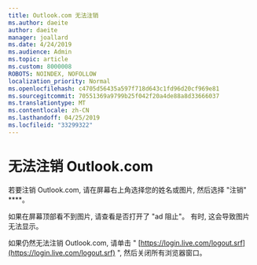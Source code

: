 ```yaml
---
title: Outlook.com 无法注销
ms.author: daeite
author: daeite
manager: joallard
ms.date: 4/24/2019
ms.audience: Admin
ms.topic: article
ms.custom: 8000008
ROBOTS: NOINDEX, NOFOLLOW
localization_priority: Normal
ms.openlocfilehash: c4705d56435a597f718d643c1fd96d20cf969e81
ms.sourcegitcommit: 70551369a9799b25f042f20a4de88a8d33666037
ms.translationtype: MT
ms.contentlocale: zh-CN
ms.lasthandoff: 04/25/2019
ms.locfileid: "33299322"
---
```

# <a name="unable-to-sign-out-of-outlookcom"></a>无法注销 Outlook.com

若要注销 Outlook.com, 请在屏幕右上角选择您的姓名或图片, 然后选择 "注销" ****。

如果在屏幕顶部看不到图片, 请查看是否打开了 "ad 阻止"。 有时, 这会导致图片无法显示。

如果仍然无法注销 Outlook.com, 请单击 " [https://login.live.com/logout.srf](https://login.live.com/logout.srf) ", 然后关闭所有浏览器窗口。